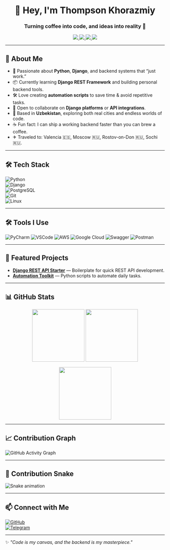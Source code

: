 <!-- PROFILE HEADER -->
<h1 align="center">👋 Hey, I'm Thompson Khorazmiy</h1>
<h3 align="center">Turning coffee into code, and ideas into reality 🚀</h3>

<!-- CONTACT BADGES -->
<p align="center">
  <a href="mailto:asilbek.rajabov.official@gmail.com">
    <img src="https://img.shields.io/badge/Mail-%23EA4335.svg?style=for-the-badge&logo=gmail&logoColor=white" />
  </a>
  <a href="https://leetcode.com/u/ThompsonShelll/">
    <img src="https://img.shields.io/badge/LeetCode-FFA116?style=for-the-badge&logo=LeetCode&logoColor=black">
  </a>
  <a href="https://x.com/Backspa56553138">
    <img src="https://img.shields.io/badge/Twitter-1DA1F2?style=for-the-badge&logo=twitter&logoColor=white">
  </a>
  <a href="https://t.me/YOUR_TELEGRAM">
    <img src="https://img.shields.io/badge/Telegram-26A5E4?style=for-the-badge&logo=telegram&logoColor=white">
  </a>
</p>

---

## 🚀 About Me
- 🐍 Passionate about **Python**, **Django**, and backend systems that “just work.”  
- 📦 Currently learning **Django REST Framework** and building personal backend tools.  
- 🛠 Love creating **automation scripts** to save time & avoid repetitive tasks.  
- 🤝 Open to collaborate on **Django platforms** or **API integrations**.  
- 📍 Based in **Uzbekistan**, exploring both real cities and endless worlds of code.  
- ☕ Fun fact: I can ship a working backend faster than you can brew a coffee.  
- ✈ Traveled to: Valencia 🇪🇸, Moscow 🇷🇺, Rostov-on-Don 🇷🇺, Sochi 🇷🇺.  

---

## 🛠 Tech Stack  
![Python](https://img.shields.io/badge/Python-3776AB?style=for-the-badge&logo=python&logoColor=white)  
![Django](https://img.shields.io/badge/Django-092E20?style=for-the-badge&logo=django&logoColor=white)  
![PostgreSQL](https://img.shields.io/badge/PostgreSQL-316192?style=for-the-badge&logo=postgresql&logoColor=white)  
![Git](https://img.shields.io/badge/Git-F05032?style=for-the-badge&logo=git&logoColor=white)  
![Linux](https://img.shields.io/badge/Linux-FCC624?style=for-the-badge&logo=linux&logoColor=black)  

---

## 🛠 Tools I Use
![PyCharm](https://img.shields.io/badge/PyCharm-000000?style=for-the-badge&logo=PyCharm&logoColor=white)
![VSCode](https://img.shields.io/badge/VSCode-0078D4?style=for-the-badge&logo=visual-studio-code&logoColor=white)
![AWS](https://img.shields.io/badge/AWS-232F3E?style=for-the-badge&logo=amazon-aws&logoColor=white)
![Google Cloud](https://img.shields.io/badge/Google_Cloud-4285F4?style=for-the-badge&logo=google-cloud&logoColor=white)
![Swagger](https://img.shields.io/badge/Swagger-85EA2D?style=for-the-badge&logo=Swagger&logoColor=black)
![Postman](https://img.shields.io/badge/Postman-FF6C37?style=for-the-badge&logo=Postman&logoColor=white)

---

## 📌 Featured Projects
- [**Django REST API Starter**](https://github.com/ThompsonShell/django-rest-api) — Boilerplate for quick REST API development.  
- [**Automation Toolkit**](https://github.com/ThompsonShell/automation-scripts) — Python scripts to automate daily tasks.  

---

## 📊 GitHub Stats
<p align="center">
  <img src="https://github-readme-stats.vercel.app/api?username=ThompsonShell&show_icons=true&theme=tokyonight" height="165"/>
  <img src="https://github-readme-stats.vercel.app/api/top-langs/?username=ThompsonShell&layout=compact&theme=tokyonight" height="165"/>
</p>
<p align="center">
  <img src="https://github-readme-streak-stats.herokuapp.com/?user=ThompsonShell&theme=tokyonight" height="165"/>
</p>

---

## 📈 Contribution Graph
![GitHub Activity Graph](https://github-readme-activity-graph.vercel.app/graph?username=ThompsonShell&theme=tokyo-night)

---

## 🐍 Contribution Snake
![Snake animation](https://github.com/ThompsonShell/ThompsonShell/blob/output/github-contribution-grid-snake.svg)

---

## 📫 Connect with Me
[![GitHub](https://img.shields.io/badge/GitHub-181717?style=for-the-badge&logo=github&logoColor=white)](https://github.com/ThompsonShell)  
[![Telegram](https://img.shields.io/badge/Telegram-26A5E4?style=for-the-badge&logo=telegram&logoColor=white)](https://t.me/YOUR_TELEGRAM)  

---

✨ _"Code is my canvas, and the backend is my masterpiece."_
